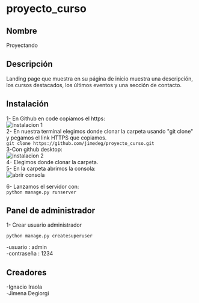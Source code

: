 # proyecto_curso
## Nombre 
Proyectando 
## Descripción
Landing page que muestra en su página de inicio muestra una descripción,
los cursos destacados, los últimos eventos y una sección de contacto.
## Instalación
1- En Github en code copiamos el https:  
![instalacion 1](https://user-images.githubusercontent.com/105326853/174861647-019f2a60-bfd6-4d00-8d6c-eae57ccb2b09.png)  
2- En nuestra terminal elegimos donde clonar la carpeta usando "git clone" y pegamos el link HTTPS que copiamos.  
      `git clone https://github.com/jimedeg/proyecto_curso.git`   
3-Con github desktop:  
![instalacion 2](https://user-images.githubusercontent.com/105326853/174861811-9bfeb813-e092-4c25-a822-dfa77ccb56b2.jpg)  
4- Elegimos donde clonar la carpeta.  
5- En la carpeta abrimos la consola:  
![abrir consola](https://user-images.githubusercontent.com/105326853/176316821-ea10fbc6-5e9d-4c3e-a470-2a3bdc75c7b4.jpg)

6- Lanzamos el servidor con:  
`python manage.py runserver`
 

## Panel de administrador

1- Crear usuario administrador 

`python manage.py createsuperuser`

-usuario : admin  
-contraseña : 1234

## Creadores

-Ignacio Iraola  
-Jimena Degiorgi
